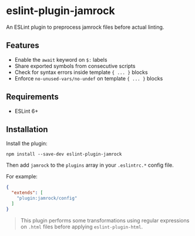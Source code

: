 # eslint-plugin-jamrock

An ESLint plugin to preprocess jamrock files before actual linting.

## Features

- Enable the `await` keyword on `$:` labels
- Share exported symbols from consecutive scripts
- Check for syntax errors inside template `{ ... }` blocks
- Enforce `no-unused-vars/no-undef` on template `{ ... }` blocks

## Requirements

- ESLint 6+

## Installation

Install the plugin:

```
npm install --save-dev eslint-plugin-jamrock
```

Then add `jamrock` to the `plugins` array in your `.eslintrc.*` config file.

For example:

```json
{
  "extends": [
    "plugin:jamrock/config"
  ]
}
```

> This plugin performs some transformations using regular expressions on `.html` files before applying `eslint-plugin-html`.
